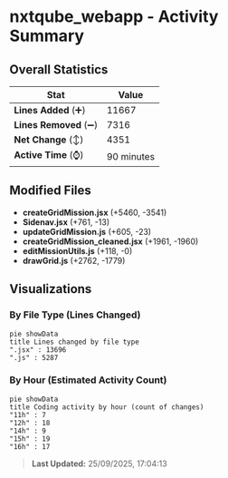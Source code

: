 # nxtqube_webapp - Activity Summary 

## Overall Statistics

| Stat                   | Value                                                             |
| ---------------------- | ----------------------------------------------------------------- |
| **Lines Added** (➕)   | 11667                                          |
| **Lines Removed** (➖) | 7316                                        |
| **Net Change** (↕)    | 4351                |
| **Active Time** (⌚)   | 90 minutes |


## Modified Files
- **createGridMission.jsx** (+5460, -3541)
- **Sidenav.jsx** (+761, -13)
- **updateGridMission.js** (+605, -23)
- **createGridMission_cleaned.jsx** (+1961, -1960)
- **editMissionUtils.js** (+118, -0)
- **drawGrid.js** (+2762, -1779)

## Visualizations

### By File Type (Lines Changed)

```mermaid
pie showData
title Lines changed by file type
".jsx" : 13696
".js" : 5287
```

### By Hour (Estimated Activity Count)

```mermaid
pie showData
title Coding activity by hour (count of changes)
"11h" : 7
"12h" : 18
"14h" : 9
"15h" : 19
"16h" : 17
```


> **Last Updated:** 25/09/2025, 17:04:13